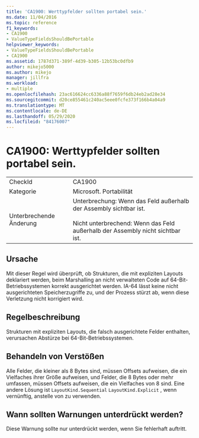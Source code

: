 ```yaml
---
title: 'CA1900: Werttypfelder sollten portabel sein.'
ms.date: 11/04/2016
ms.topic: reference
f1_keywords:
- CA1900
- ValueTypeFieldsShouldBePortable
helpviewer_keywords:
- ValueTypeFieldsShouldBePortable
- CA1900
ms.assetid: 1787d371-389f-4d39-b305-12b53bc0dfb9
author: mikejo5000
ms.author: mikejo
manager: jillfra
ms.workload:
- multiple
ms.openlocfilehash: 23ac616624cc6336a88f7659f6db24eb2ad28e34
ms.sourcegitcommit: d20ce855461c240ac5eee0fcfe373f166b4a04a9
ms.translationtype: MT
ms.contentlocale: de-DE
ms.lasthandoff: 05/29/2020
ms.locfileid: "84176007"
---
```

# <a name="ca1900-value-type-fields-should-be-portable"></a>CA1900: Werttypfelder sollten portabel sein.

|||
|-|-|
|CheckId|CA1900|
|Kategorie|Microsoft. Portabilität|
|Unterbrechende Änderung|Unterbrechung: Wenn das Feld außerhalb der Assembly sichtbar ist.<br /><br /> Nicht unterbrechend: Wenn das Feld außerhalb der Assembly nicht sichtbar ist.|

## <a name="cause"></a>Ursache
Mit dieser Regel wird überprüft, ob Strukturen, die mit expliziten Layouts deklariert werden, beim Marshalling an nicht verwalteten Code auf 64-Bit-Betriebssystemen korrekt ausgerichtet werden. IA-64 lässt keine nicht ausgerichteten Speicherzugriffe zu, und der Prozess stürzt ab, wenn diese Verletzung nicht korrigiert wird.

## <a name="rule-description"></a>Regelbeschreibung
Strukturen mit expliziten Layouts, die falsch ausgerichtete Felder enthalten, verursachen Abstürze bei 64-Bit-Betriebssystemen.

## <a name="how-to-fix-violations"></a>Behandeln von Verstößen
Alle Felder, die kleiner als 8 Bytes sind, müssen Offsets aufweisen, die ein Vielfaches ihrer Größe aufweisen, und Felder, die 8 Bytes oder mehr umfassen, müssen Offsets aufweisen, die ein Vielfaches von 8 sind. Eine andere Lösung ist `LayoutKind.Sequential` `LayoutKind.Explicit` , wenn vernünftig, anstelle von zu verwenden.

## <a name="when-to-suppress-warnings"></a>Wann sollten Warnungen unterdrückt werden?
Diese Warnung sollte nur unterdrückt werden, wenn Sie fehlerhaft auftritt.
